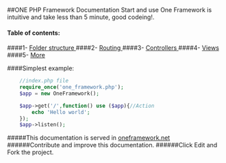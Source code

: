 ##ONE PHP Framework Documentation
Start and use One Framework is intuitive and take less than 5 minute, good codeing!.           

#### Table of contents:
####1- [Folder structure ](https://github.com/juliomatcom/one-php-framework/blob/master/docs/structure.md "Folder structure Normal or MVC")
####2- [Routing ](https://github.com/juliomatcom/one-php-framework/blob/master/docs/routing.md "Start with routings")
####3- [Controllers ](https://github.com/juliomatcom/one-php-framework/blob/master/docs/controllers.md "Using your controllers with One Framework")
####4- [Views ](https://github.com/juliomatcom/one-php-framework/blob/master/docs/views.md "Render views from controllers with One Framework")
####5- [More](https://github.com/juliomatcom/one-php-framework/blob/master/docs/more.md "More documentation of the One Framework")

####Simplest example:
```php
    //index.php file
    require_once('one_framework.php');
    $app = new OneFramework();

    $app->get('/',function() use ($app){//Action
        echo 'Hello world';
    });
    $app->listen();
```



#####This documentation is served in [oneframework.net ](http://oneframework.net/docs/ "More documentation of the One Framework")
######Contribute and improve this documentation.
######Click Edit and Fork the project.
